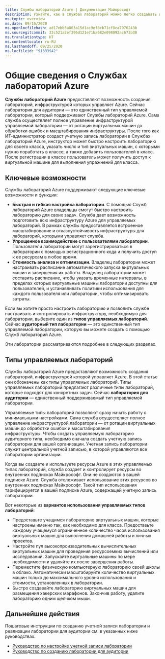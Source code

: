 ```yaml
---
title: Службы лабораторий Azure | Документация Майкрософт
description: Узнайте, как в Службах лабораторий можно легко создавать лаборатории, управлять ими и обеспечивать их безопасность с помощью виртуальных машин, которые могут использоваться разработчиками, тестерами, преподавателями, учащимися и другими пользователями.
ms.topic: overview
ms.date: 09/16/2020
ms.openlocfilehash: ad17ebb3a803a15d1ac9ef8cb71cf8ca7976243b
ms.sourcegitcommit: 32c521a2ef396d121e71ba682e098092ac673b30
ms.translationtype: HT
ms.contentlocale: ru-RU
ms.lasthandoff: 09/25/2020
ms.locfileid: "91333942"
---
```

# <a name="an-introduction-to-azure-lab-services"></a>Общие сведения о Службах лабораторий Azure
**Службы лабораторий Azure** предоставляют возможность создания лабораторий, инфраструктурой которых управляет Azure. Сейчас лаборатория для аудитории — это единственный тип управляемой лаборатории, который поддерживают Службы лабораторий Azure. Сама служба осуществляет полное управление инфраструктурой управляемой лаборатории — от ротации виртуальных машин до обработки ошибок и масштабирования инфраструктуры. После того как ИТ-администратор создаст учетную запись лаборатории в Службах лабораторий Azure, инструктор может быстро настроить лабораторию для своего класса, указать число и тип виртуальных машин, с которыми нужно поработать в классе, а также добавить пользователей в класс. После регистрации в классе пользователь может получить доступ к виртуальной машине для выполнения упражнений для класса.  

## <a name="key-capabilities"></a>Ключевые возможности
Службы лабораторий Azure поддерживают следующие ключевые возможности и функции:

- **Быстрая и гибкая настройка лаборатории**. С помощью Служб лабораторий Azure владельцы смогут быстро настроить лабораторию для своих задач. Служба дает возможность подготовить всю инфраструктуру Azure для управляемых лабораторий. В рамках службы предоставляется встроенное масштабирование и отказоустойчивость инфраструктуры для лабораторий, которыми управляет служба.
- **Упрощенное взаимодействие с пользователями лаборатории**. Пользователи лаборатории могут зарегистрироваться в лаборатории с помощью регистрационного кода и получить доступ к ее ресурсам в любое время. 
- **Стоимость анализа и оптимизации**. Владелец лаборатории может настраивать расписание автоматического запуска виртуальных машин и завершения их работы. Владелец лаборатории может составить расписание, чтобы указать временные интервалы, в пределах которых виртуальные машины лаборатории доступны для пользователей, и устанавливать политики использования для каждого пользователя или лаборатории, чтобы оптимизировать затраты. 

Если вы хотите просто настроить лабораторию и позволить службе настраивать и контролировать инфраструктуру, необходимую для лаборатории, выберите один из **типов управляемых лабораторий**. Сейчас **аудиторный тип лаборатории** — это единственный тип управляемой лаборатории, которую вы можете создать с помощью Служб лабораторий Azure.

Эти лаборатории рассматриваются подробнее в следующих разделах. 

## <a name="managed-lab-types"></a>Типы управляемых лабораторий
Службы лабораторий Azure предоставляют возможность создания лабораторий, инфраструктурой которой управляет Azure. В этой статье они обозначены как типы управляемых лабораторий. Типы управляемых лабораторий предлагают различные типы лабораторий, которые подходят для конкретных задач. Сейчас **лаборатория для аудитории** — единственный поддерживаемый тип управляемой лаборатории. 

Управляемые типы лабораторий позволяют сразу начать работу с минимальными настройками. Сама служба осуществляет полное управление инфраструктурой лаборатории — от ротации виртуальных машин до обработки ошибок и масштабирования инфраструктуры. Чтобы создать управляемую лабораторию аудиторного типа, необходимо сначала создать учетную запись лаборатории для вашей организации. Учетная запись лаборатории служит центральной учетной записью, в которой управляются все лаборатории организации. 

Когда вы создаете и используете ресурсы Azure в этих управляемых типах лабораторий, служба создает и контролирует ресурсы во внутренних подписках Майкрософт. Они не создаются в вашей подписке Azure. Служба отслеживает использование этих ресурсов во внутренних подписках Майкрософт. Такой тип использования тарифицируется в вашей подписке Azure, содержащей учетную запись лаборатории.   

Вот некоторые из **вариантов использования управляемых типов лабораторий**: 

- Предоставьте учащимся лабораторию виртуальных машин, которые настроены именно так, как необходимо для класса. Предоставьте каждому учащемуся ограниченное количество часов использования виртуальных машин для выполнения домашней работы и личных проектов.
- Настройте пул высокопроизводительных вычислительных виртуальных машин для проведения ресурсоемких вычислений или исследований. Запускайте виртуальные машины по мере необходимости и удаляйте их после завершения работы. 
- Переместите физическую компьютерную лабораторию своей школы в облако. Автоматически масштабируйте количество виртуальных машин только до максимального уровня использования и стоимости, установленных в лаборатории.  
- Быстро создавайте лабораторию виртуальных машин для размещения хакерских марафонов. Закончив работу, удалите лабораторию одним щелчком мыши. 

## <a name="next-steps"></a>Дальнейшие действия
Пошаговые инструкции по созданию учетной записи лаборатории и реализации лаборатории для аудитории см. в указанных ниже руководствах.

- [Руководство по настройке учетной записи лаборатории](tutorial-setup-lab-account.md)
- [Руководство по созданию лаборатории для аудитории](tutorial-setup-classroom-lab.md)
